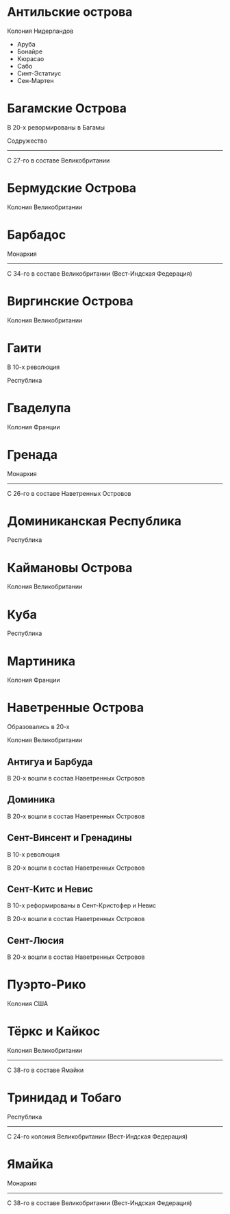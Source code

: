 # Антильские острова

Колония Нидерландов

*   Аруба
*   Бонайре
*   Кюрасао
*   Сабо
*   Синт-Эстатиус
*   Сен-Мартен

# Багамские Острова

В 20-х ревормированы в Багамы

Содружество

----

С 27-го в составе Великобритании

# Бермудские Острова

Колония Великобритании

# Барбадос

Монархия

----

С 34-го в составе Великобритании (Вест-Индская Федерация)

# Виргинские Острова

Колония Великобритании

# Гаити

В 10-х революция

Республика

# Гваделупа

Колония Франции

# Гренада

Монархия

---

С 26-го в составе Наветренных Островов

# Доминиканская Республика

Республика

# Каймановы Острова

Колония Великобритании

# Куба

Республика

# Мартиника

Колония Франции

# Наветренные Острова

Образовались в 20-х

Колония Великобритании

## Антигуа и Барбуда

В 20-х вошли в состав Наветренных Островов

## Доминика

В 20-х вошли в состав Наветренных Островов

## Сент-Винсент и Гренадины

В 10-х революция

В 20-х вошли в состав Наветренных Островов

## Сент-Китс и Невис

В 10-х реформированы в Сент-Кристофер и Невис

В 20-х вошли в состав Наветренных Островов

## Сент-Люсия

В 20-х вошли в состав Наветренных Островов

# Пуэрто-Рико

Колония США

# Тёркс и Кайкос

Колония Великобритании

----

С 38-го в составе Ямайки

# Тринидад и Тобаго

Республика

----

С 24-го колония Великобритании (Вест-Индская Федерация)

# Ямайка

Монархия

----

С 38-го в составе Великобритании (Вест-Индская Федерация)
